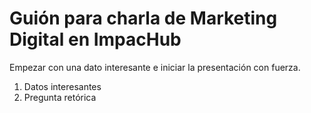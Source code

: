 # Guión para charla de Marketing Digital en ImpacHub #
Empezar con una dato interesante e iniciar la presentación con fuerza.

1. Datos interesantes
2. Pregunta retórica
